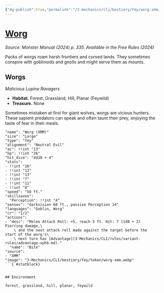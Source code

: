 ```yaml
---
{"dg-publish":true,"permalink":"/3-mechanics/cli/bestiary/fey/worg-xmm/","tags":["ttrpg-cli/compendium/src/5e/xmm","ttrpg-cli/monster/cr/1-2","ttrpg-cli/monster/environment/feywild","ttrpg-cli/monster/environment/forest","ttrpg-cli/monster/environment/grassland","ttrpg-cli/monster/environment/hill","ttrpg-cli/monster/environment/planar","ttrpg-cli/monster/size/large","ttrpg-cli/monster/type/fey"],"noteIcon":""}
---
```


# [Worg](3-Mechanics\CLI\bestiary\fey/worg-xmm.md)
*Source: Monster Manual (2024) p. 335. Available in the Free Rules (2024)*  

Packs of worgs roam harsh frontiers and cursed lands. They sometimes conspire with goblinoids and gnolls and might serve them as mounts.

## Worgs

*Malicious Lupine Ravagers*

- **Habitat.** Forest, Grassland, Hill, Planar (Feywild)  
- **Treasure.** None  

Sometimes mistaken at first for giant wolves, worgs are vicious hunters. These sapient predators can speak and often taunt their prey, enjoying the taste of fear in their meals.

```statblock
"name": "Worg (XMM)"
"size": "Large"
"type": "fey"
"alignment": "Neutral Evil"
"ac": !!int "13"
"hp": !!int "26"
"hit_dice": "4d10 + 4"
"stats":
- !!int "16"
- !!int "13"
- !!int "13"
- !!int "7"
- !!int "11"
- !!int "8"
"speed": "50 ft."
"skillsaves":
  "Perception": !!int "4"
"senses": "darkvision 60 ft., passive Perception 14"
"languages": "Goblin, Worg"
"cr": "1/2"
"actions":
- "desc": "Melee Attack Roll: +5, reach 5 ft. Hit: 7 (1d8 + 3) Piercing damage,\
    \ and the next attack roll made against the target before the start of the worg's\
    \ next turn has [Advantage](3-Mechanics/CLI/rules/variant-rules/advantage-xphb.md)."
  "name": "Bite"
"source":
- "XMM"
"image": "3-Mechanics/CLI/bestiary/fey/token/worg-xmm.webp"
```{ #statblock}


## Environment

forest, grassland, hill, planar, feywild